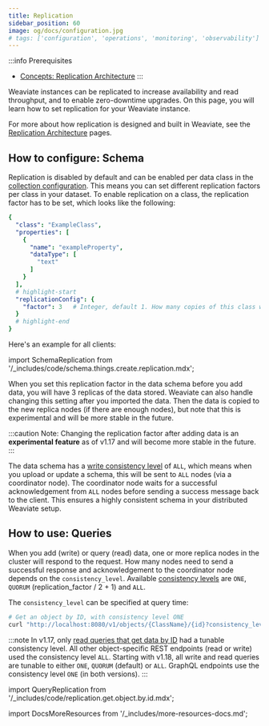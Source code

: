 ```yaml
---
title: Replication
sidebar_position: 60
image: og/docs/configuration.jpg
# tags: ['configuration', 'operations', 'monitoring', 'observability']
---
```



:::info Prerequisites
- [Concepts: Replication Architecture](../concepts/replication-architecture/index.md)
:::

Weaviate instances can be replicated to increase availability and read throughput, and to enable zero-downtime upgrades. On this page, you will learn how to set replication for your Weaviate instance.

For more about how replication is designed and built in Weaviate, see the [Replication Architecture](../concepts/replication-architecture/index.md) pages.

## How to configure: Schema

Replication is disabled by default and can be enabled per data class in the [collection configuration](../manage-data/collections.mdx#indexing-sharding-and-replication-settings). This means you can set different replication factors per class in your dataset. To enable replication on a class, the replication factor has to be set, which looks like the following:


```yaml
{
  "class": "ExampleClass",
  "properties": [
    {
      "name": "exampleProperty",
      "dataType": [
        "text"
      ]
    }
  ],
  # highlight-start
  "replicationConfig": {
    "factor": 3   # Integer, default 1. How many copies of this class will be stored.
  }
  # highlight-end
}
```

Here's an example for all clients:

import SchemaReplication from '/_includes/code/schema.things.create.replication.mdx';

<SchemaReplication/>

When you set this replication factor in the data schema before you add data, you will have 3 replicas of the data stored. Weaviate can also handle changing this setting after you imported the data. Then the data is copied to the new replica nodes (if there are enough nodes), but note that this is experimental and will be more stable in the future.

:::caution Note:
Changing the replication factor after adding data is an **experimental feature** as of v1.17 and will become more stable in the future.
:::

The data schema has a [write consistency level](../concepts/replication-architecture/consistency.md#tunable-write-consistency) of `ALL`, which means when you upload or update a schema, this will be sent to `ALL` nodes (via a coordinator node). The coordinator node waits for a successful acknowledgement from `ALL` nodes before sending a success message back to the client. This ensures a highly consistent schema in your distributed Weaviate setup.


## How to use: Queries

When you add (write) or query (read) data, one or more replica nodes in the cluster will respond to the request. How many nodes need to send a successful response and acknowledgement to the coordinator node depends on the `consistency_level`. Available [consistency levels](../concepts/replication-architecture/consistency.md) are `ONE`, `QUORUM` (replication_factor / 2 + 1) and `ALL`.

The `consistency_level` can be specified at query time:

```bash
# Get an object by ID, with consistency level ONE
curl "http://localhost:8080/v1/objects/{ClassName}/{id}?consistency_level=ONE"
```

:::note
In v1.17, only [read queries that get data by ID](../api/rest/objects.md#get-a-data-object) had a tunable consistency level. All other object-specific REST endpoints (read or write) used the consistency level `ALL`. Starting with v1.18, all write and read queries are tunable to either `ONE`, `QUORUM` (default) or `ALL`. GraphQL endpoints use the consistency level `ONE` (in both versions).
:::

import QueryReplication from '/_includes/code/replication.get.object.by.id.mdx';

<QueryReplication/>



import DocsMoreResources from '/_includes/more-resources-docs.md';

<DocsMoreResources />
